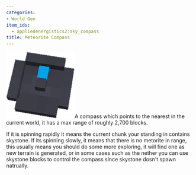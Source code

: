 ```yaml
---
categories:
- World Gen
item_ids:
  - appliedenergistics2:sky_compass
title: Meteorite Compass
---
```


![A picture of a meteorite compass.](../../../public/assets/large/meteorite_compass.png)A
compass which points to the nearest <ItemLink
id="appliedenergistics2:sky_stone_block"/> in the current world, it
has a max range of roughly 2,700 blocks.



If it is spinning rapidly it means the current chunk your standing in contains
skystone. If its spinning slowly, it means that there is no metorite in range,
this usually means you should do some more exploring, it will find one as new
terrain is generated, or in some cases such as the nether you can use skystone
blocks to control the compass since skystone dosn't spawn natrually.

<RecipeFor id="appliedenergistics2:sky_compass"/>
